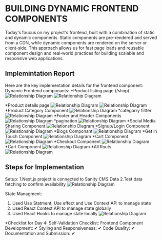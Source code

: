 # BUILDING DYNAMIC FRONTEND COMPONENTS

Today's foucus on my project's frontend, built with a combination of static and dynamic components. Static components are pre-rendered and served from a CDN, while dynamic components are rendered on the server or client-side. This approach allows us for fast page loads and reusable component design and real-world practices for building scalable and responsive web applications.

## Implemintation Report

Here are the key implementation details for the frontend component:
 Dynamic Frontend componants:
 *Product listing page (/shop)
![Relationship Diagram](/public/shop1.png)
![Relationship Diagram](/public/shop9.png)

 *Product details page
 ![Relationship Diagram](/public/shop2.png)
 ![Relationship Diagram](/public/shop8.png)
 *Product Category Component
 ![Relationship Diagram](/public/shop3.png)
 *categarry filtter
 ![Relationship Diagram](/public/shop5.png)
 *Footer and Header Components
 ![Relationship Diagram](/public/shop4.png)
 *pagination
 ![Relationship Diagram](/public/shop6.png)
 *Social Media Sharing Component
 ![Relationship Diagram](/public/shop7.png)
 *Signup/Login Component
 ![Relationship Diagram](/public/shop10.png)
 *Blogs Componant
 ![Relationship Diagram](/public/shop11.png)
*Get in Touch Component
![Relationship Diagram](/public/shop12.png)
*Cart Component
![Relationship Diagram](/public/shop13.png)
*Checkout Component
![Relationship Diagram](/public/shop14.png)
*Cart Component
![Relationship Diagram](/public/shop15.png)
*All Routs
![Relationship Diagram](/public/shop16.png)

## Steps for Implementation

Setup:
1.Next.js project is connected to Sanity CMS Data
2.Test data fetching to confirm availability
![Relationship Diagram](/public/shop17.png)

State Managment:

1. Used Use Statment, Use effect and Use Context API to manage state
2. Used React Context API to manage state globally
3. Used React Hooks to manage state locally
![Relationship Diagram](/public/shop18.png)

*Checklist for Day 4:
Self-Validation Checklist:
Frontend Component Development:
✔
Styling and Responsiveness:
✔
Code Quality:
✔
Documentation and Submission:
✔
